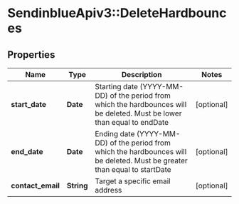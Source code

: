 # SendinblueApiv3::DeleteHardbounces

## Properties
Name | Type | Description | Notes
------------ | ------------- | ------------- | -------------
**start_date** | **Date** | Starting date (YYYY-MM-DD) of the period from which the hardbounces will be deleted. Must be lower than equal to endDate | [optional] 
**end_date** | **Date** | Ending date (YYYY-MM-DD) of the period from which the hardbounces will be deleted. Must be greater than equal to startDate | [optional] 
**contact_email** | **String** | Target a specific email address | [optional] 


